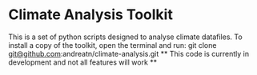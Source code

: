 # Climate Analysis Toolkit

This is a set of python scripts designed to analyse climate datafiles.
To install a copy of the toolkit, open the terminal and run:
git clone git@github.com:andreatn/climate-analysis.git
** This code is currently in development and not all features will work **
